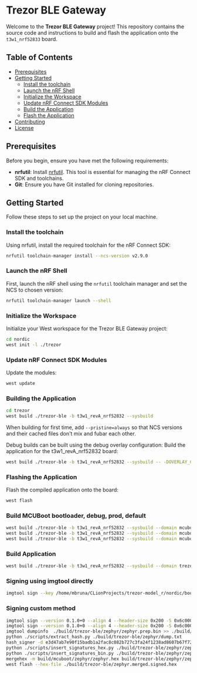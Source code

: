 # Trezor BLE Gateway

Welcome to the **Trezor BLE Gateway** project!
This repository contains the source code and instructions to build and flash the application onto the `t3w1_nrf52833` board.

## Table of Contents

- [Prerequisites](#prerequisites)
- [Getting Started](#getting-started)
    - [Install the toolchain](#install-the-toolchain)
    - [Launch the nRF Shell](#launch-the-nrf-shell)
    - [Initialize the Workspace](#initialize-the-workspace)
    - [Update nRF Connect SDK Modules](#update-nrf-connect-sdk-modules)
    - [Build the Application](#build-the-application)
    - [Flash the Application](#flash-the-application)
- [Contributing](#contributing)
- [License](#license)

## Prerequisites

Before you begin, ensure you have met the following requirements:

- **nrfutil**: Install [nrfutil](https://docs.nordicsemi.com/bundle/nrfutil/page/README.html). This tool is essential for managing the nRF Connect SDK and toolchains.
- **Git**: Ensure you have Git installed for cloning repositories.

## Getting Started

Follow these steps to set up the project on your local machine.

### Install the toolchain

Using nrfutil, install the required toolchain for the nRF Connect SDK:
```sh
nrfutil toolchain-manager install --ncs-version v2.9.0
```

### Launch the nRF Shell

First, launch the nRF shell using the `nrfutil` toolchain manager and set the NCS to chosen version:

```sh
nrfutil toolchain-manager launch --shell
```

### Initialize the Workspace
Initialize your West workspace for the Trezor BLE Gateway project:
```sh
cd nordic
west init -l ./trezor
```

### Update nRF Connect SDK Modules

Update the modules:
```sh
west update
```


### Building the Application
```sh
cd trezor
west build ./trezor-ble -b t3w1_revA_nrf52832 --sysbuild
```

When building for first time, add `--pristine=always` so that NCS versions and their cached files don't mix and fubar each other.

Debug builds can be built using the debug overlay configuration:
Build the application for the t3w1_revA_nrf52832 board:

```sh
west build ./trezor-ble -b t3w1_revA_nrf52832 --sysbuild -- -DOVERLAY_CONFIG=debug.conf
```


### Flashing the Application
Flash the compiled application onto the board:
```sh
west flash
```


### Build MCUBoot bootloader, debug, prod, default
```sh
west build ./trezor-ble -b t3w1_revA_nrf52832 --sysbuild --domain mcuboot -- -Dmcuboot_EXTRA_CONF_FILE="$PWD/trezor-ble/sysbuild/mcuboot.conf;$PWD/trezor-ble/sysbuild/mcuboot_debug.conf"
west build ./trezor-ble -b t3w1_revA_nrf52832 --sysbuild --domain mcuboot -- -Dmcuboot_EXTRA_CONF_FILE="$PWD/trezor-ble/sysbuild/mcuboot.conf;$PWD/trezor-ble/sysbuild/prod.conf"
west build ./trezor-ble -b t3w1_revA_nrf52832 --sysbuild --domain mcuboot
```

### Build Application
```sh
west build ./trezor-ble -b t3w1_revA_nrf52832 --sysbuild --domain trezor-ble -- -DOVERLAY_CONFIG=debug.conf
```

### Signing using imgtool directly
```sh
imgtool sign --key /home/mbruna/CLionProjects/trezor-model_r/nordic/bootloader/mcuboot/root-rsa-2048.pem --version 0.1.0+0 --align 4 --header-size 0x200 -S 0x6c000 --pad-header build/trezor-ble/zephyr/zephyr.hex build/trezor-ble/zephyr/zephyr.signed2.hex

```


### Signing custom method
```sh
imgtool sign --version 0.1.0+0 --align 4 --header-size 0x200 -S 0x6c000 --pad-header build/trezor-ble/zephyr/zephyr.bin build/trezor-ble/zephyr/zephyr.prep.bin
imgtool sign --version 0.1.0+0 --align 4 --header-size 0x200 -S 0x6c000 --pad-header build/trezor-ble/zephyr/zephyr.hex build/trezor-ble/zephyr/zephyr.prep.hex
imgtool dumpinfo  ./build/trezor-ble/zephyr/zephyr.prep.bin >> ./build/trezor-ble/zephyr/dump.txt
python ./scripts/extract_hash.py ./build/trezor-ble/zephyr/dump.txt
hash_signer -d e3d47ab7e90f15badb1a2fac8c082b727c3fa24f1238ad8607b67f720a63c4e9
python ./scripts/insert_signatures_hex.py ./build/trezor-ble/zephyr/zephyr.prep.hex 0x82a2258db3da5c14ceddfff92e39531c873f870bad81a66506d706fd31da4ab4ad8e76d62686f0b0bbcf02dd4473d27b3bf0a2b98182d8b52bb2f1336eb7630d 0x0003 -o ./build/trezor-ble/zephyr/zephyr.signed_cosi.hex
python ./scripts/insert_signatures_bin.py ./build/trezor-ble/zephyr/zephyr.prep.bin 0x82a2258db3da5c14ceddfff92e39531c873f870bad81a66506d706fd31da4ab4ad8e76d62686f0b0bbcf02dd4473d27b3bf0a2b98182d8b52bb2f1336eb7630d 0x0003 -o ./build/trezor-ble/zephyr/zephyr.signed_cosi.bin
mergehex -m build/mcuboot/zephyr/zephyr.hex build/trezor-ble/zephyr/zephyr.signed_cosi.hex -o build/trezor-ble/zephyr.merged.signed.hex
west flash --hex-file ./build/trezor-ble/zephyr.merged.signed.hex
```
